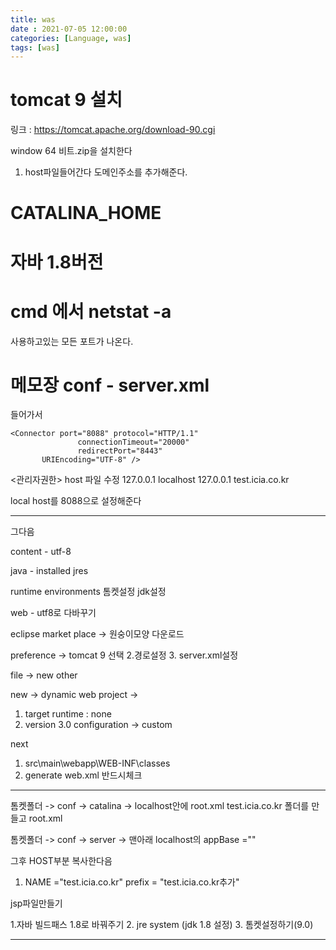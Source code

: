 ```yaml
---
title: was
date : 2021-07-05 12:00:00
categories: [Language, was]
tags: [was]
---
```


# tomcat 9 설치


링크 :  https://tomcat.apache.org/download-90.cgi

window 64 비트.zip을 설치한다


  
  
1. host파일들어간다
도메인주소를 추가해준다.


# CATALINA_HOME


# 자바 1.8버전

 # cmd 에서 netstat -a 
 사용하고있는 모든 포트가 나온다.
  
  
# 메모장 conf - server.xml

들어가서


```
<Connector port="8088" protocol="HTTP/1.1"
               connectionTimeout="20000"
               redirectPort="8443" 
	   URIEncoding="UTF-8" />
```



<관리자권한>
host 파일 수정 
127.0.0.1       localhost
127.0.0.1	      test.icia.co.kr


 local host를 8088으로 설정해준다


-----------------------------------------------




그다음

content - utf-8

java - installed jres


runtime environments 톰켓설정
jdk설정


web - utf8로 다바꾸기


eclipse market place -> 원숭이모양 다운로드

preference -> tomcat 9 선택
		2.경로설정
		3. server.xml설정

file -> new other


new -> dynamic web project -> 
1. target runtime : none
2. version 3.0
configuration -> custom

next
1. src\main\webapp\WEB-INF\classes
2. generate web.xml 반드시체크




-----------------------------------------------
톰켓폴더 -> conf -> catalina -> localhost안에 root.xml
	test.icia.co.kr 폴더를 만들고 root.xml


톰켓폴더 -> conf -> server -> 맨아래 localhost의 appBase =""

그후 HOST부분 복사한다음

1. NAME ="test.icia.co.kr"
prefix = "test.icia.co.kr추가"




jsp파일만들기

1.자바 빌드패스 
	1.8로 바꿔주기
2. jre system (jdk 1.8 설정)
3. 톰켓설정하기(9.0)

-----------------------------------------------


